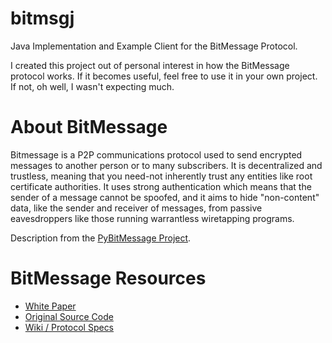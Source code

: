 bitmsgj
=======

Java Implementation and Example Client for the BitMessage Protocol.

I created this project out of personal interest in how the BitMessage protocol works. If it becomes useful, feel free to use it in your own project. If not, oh well, I wasn't expecting much.


About BitMessage
==
Bitmessage is a P2P communications protocol used to send encrypted messages to another person or to many subscribers. It is decentralized and trustless, meaning that you need-not inherently trust any entities like root certificate authorities. It uses strong authentication which means that the sender of a message cannot be spoofed, and it aims to hide "non-content" data, like the sender and receiver of messages, from passive eavesdroppers like those running warrantless wiretapping programs.

Description from the [PyBitMessage Project](https://github.com/Bitmessage/PyBitmessage).


BitMessage Resources
==
* [White Paper](https://bitmessage.org/bitmessage.pdf)
* [Original Source Code](https://github.com/Bitmessage/PyBitmessage)
* [Wiki / Protocol Specs](https://bitmessage.org/)
